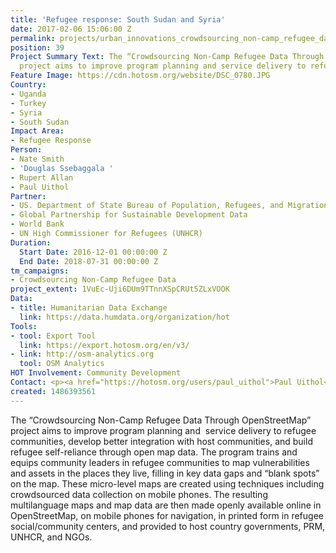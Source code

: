 ```yaml
---
title: 'Refugee response: South Sudan and Syria'
date: 2017-02-06 15:06:00 Z
permalink: projects/urban_innovations_crowdsourcing_non-camp_refugee_data
position: 39
Project Summary Text: The “Crowdsourcing Non-Camp Refugee Data Through OpenStreetMap”
  project aims to improve program planning and service delivery to refugee communities.
Feature Image: https://cdn.hotosm.org/website/DSC_0780.JPG
Country:
- Uganda
- Turkey
- Syria
- South Sudan
Impact Area:
- Refugee Response
Person:
- Nate Smith
- 'Douglas Ssebaggala '
- Rupert Allan
- Paul Uithol
Partner:
- US. Department of State Bureau of Population, Refugees, and Migration
- Global Partnership for Sustainable Development Data
- World Bank
- UN High Commissioner for Refugees (UNHCR)
Duration:
  Start Date: 2016-12-01 00:00:00 Z
  End Date: 2018-07-31 00:00:00 Z
tm_campaigns:
- Crowdsourcing Non-Camp Refugee Data
project_extent: 1VuEc-Uji6DUm9TTnnXSpCRUt5ZLxVOOK
Data:
- title: Humanitarian Data Exchange
  link: https://data.humdata.org/organization/hot
Tools:
- tool: Export Tool
  link: https://export.hotosm.org/en/v3/
- link: http://osm-analytics.org
  tool: OSM Analytics
HOT Involvement: Community Development
Contact: <p><a href="https://hotosm.org/users/paul_uithol">Paul Uithol</a></p>
created: 1486393561
---
```


<p>The “Crowdsourcing Non-Camp Refugee Data Through OpenStreetMap” project aims to improve program planning and&nbsp; service delivery to refugee communities, develop better integration with host communities, and build refugee self-reliance through open map data. The program trains and equips community leaders in refugee communities to map vulnerabilities and assets in the places they live, filling in key data gaps and “blank spots” on the map. These micro-level maps are created using techniques including crowdsourced data collection on mobile phones. The resulting multilanguage maps and map data are then made openly available online in OpenStreetMap, on mobile phones for navigation, in printed form in refugee social/community centers, and provided to host country governments, PRM, UNHCR, and NGOs.
